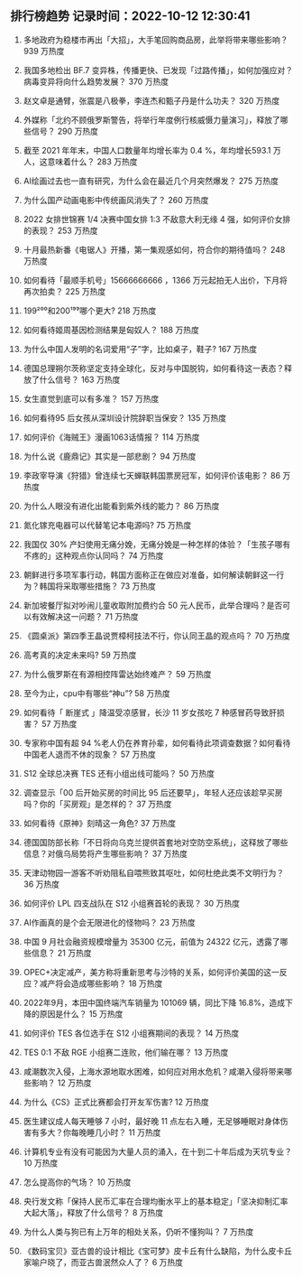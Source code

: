
## 排行榜趋势 记录时间：2022-10-12 12:30:41
  
  1. 多地政府为稳楼市再出「大招」，大手笔回购商品房，此举将带来哪些影响？ 939 万热度
    
  2. 我国多地检出 BF.7 变异株，传播更快、已发现「过路传播」，如何加强应对？病毒变异将向什么趋势发展？ 370 万热度
    
  3. 赵文卓是通臂，张震是八极拳，李连杰和甄子丹是什么功夫？ 320 万热度
    
  4. 外媒称「北约不顾俄罗斯警告，将举行年度例行核威慑力量演习」，释放了哪些信号？ 290 万热度
    
  5. 截至 2021 年年末，中国人口数量年均增长率为 0.4 %，年均增长593.1 万人，这意味着什么？ 283 万热度
    
  6. AI绘画过去也一直有研究，为什么会在最近几个月突然爆发？ 275 万热度
    
  7. 为什么国产动画电影中传统画风消失了？ 260 万热度
    
  8. 2022 女排世锦赛 1/4 决赛中国女排 1:3 不敌意大利无缘 4 强，如何评价女排的表现？ 253 万热度
    
  9. 十月最热新番《电锯人》开播，第一集观感如何，符合你的期待值吗？ 248 万热度
    
  10. 如何看待「最顺手机号」15666666666 ，1366 万元起拍无人出价，下月将再次拍卖？ 225 万热度
    
  11. 199²⁰⁰和200¹⁹⁹哪个更大? 218 万热度
    
  12. 如何看待姬周基因检测结果是匈奴人？ 188 万热度
    
  13. 为什么中国人发明的名词爱用“子”字，比如桌子，鞋子? 167 万热度
    
  14. 德国总理朔尔茨称坚定支持全球化，反对与中国脱钩，如何看待这一表态？释放了什么信号？ 163 万热度
    
  15. 女生直觉到底可以有多准？ 157 万热度
    
  16. 如何看待95 后女孩从深圳设计院辞职当保安？ 135 万热度
    
  17. 如何评价《海贼王》漫画1063话情报？ 114 万热度
    
  18. 为什么说《鹿鼎记》其实是一部悲剧？ 94 万热度
    
  19. 李政宰导演《狩猎》曾连续七天蝉联韩国票房冠军，如何评价该电影？ 86 万热度
    
  20. 为什么人眼没有进化出能看到紫外线的能力？ 86 万热度
    
  21. 氮化镓充电器可以代替笔记本电源吗? 75 万热度
    
  22. 我国仅 30% 产妇使用无痛分娩，无痛分娩是一种怎样的体验？「生孩子哪有不疼的」这种观点你认同吗？ 74 万热度
    
  23. 朝鲜进行多项军事行动，韩国方面称正在做应对准备，如何解读朝鲜这一行为？韩国将采取哪些措施？ 73 万热度
    
  24. 新加坡餐厅拟对吵闹儿童收取附加费约合 50 元人民币，此举合理吗？是否可以有效解决这一问题？ 71 万热度
    
  25. 《圆桌派》第四季王晶说贾樟柯技法不行，你认同王晶的观点吗？ 70 万热度
    
  26. 高考真的决定未来吗? 59 万热度
    
  27. 为什么俄罗斯在有源相控阵雷达始终难产？ 59 万热度
    
  28. 至今为止，cpu中有哪些“神u”? 58 万热度
    
  29. 如何看待「 断崖式 」降温受凉感冒，长沙 11 岁女孩吃 7 种感冒药导致肝损害？ 57 万热度
    
  30. 专家称中国有超 94 %老人仍在养育孙辈，如何看待此项调查数据？如何看待中国老人退而不休的现象？ 57 万热度
    
  31. S12 全球总决赛 TES 还有小组出线可能吗？ 50 万热度
    
  32. 调查显示「00 后开始买房的时间比 95 后还要早」，年轻人还应该趁早买房吗？你的「买房观」是怎样的？ 37 万热度
    
  33. 如何看待《原神》刻晴这一角色? 37 万热度
    
  34. 德国国防部长称「不日将向乌克兰提供首套地对空防空系统」，这释放了哪些信息？对俄乌局势将产生哪些影响？ 37 万热度
    
  35. 天津动物园一游客不听劝阻私自喂熊致其呕吐，如何杜绝此类不文明行为？ 36 万热度
    
  36. 如何评价 LPL 四支战队在 S12 小组赛首轮的表现？ 30 万热度
    
  37. AI作画真的是个会无限进化的怪物吗？ 23 万热度
    
  38. 中国 9 月社会融资规模增量为 35300 亿元，前值为 24322 亿元，透露了哪些信息？ 21 万热度
    
  39. OPEC+决定减产，美方称将重新思考与沙特的关系，如何评价美国的这一反应？减产将会造成哪些影响？ 18 万热度
    
  40. 2022年9月，本田中国终端汽车销量为 101069 辆，同比下降 16.8%，造成下降的原因是什么？ 15 万热度
    
  41. 如何评价 TES 各位选手在 S12 小组赛期间的表现？ 14 万热度
    
  42. TES 0:1 不敌 RGE 小组赛二连败，他们输在哪？ 13 万热度
    
  43. 咸潮数次入侵，上海水源地取水困难，如何应对用水危机？咸潮入侵将带来哪些影响？ 12 万热度
    
  44. 为什么《CS》正式比赛都会打开友军伤害? 12 万热度
    
  45. 医生建议成人每天睡够 7 小时，最好晚 11 点左右入睡，无足够睡眠对身体伤害有多大？你每晚睡几小时？ 11 万热度
    
  46. 计算机专业有没有可能因为大量人员的涌入，在十到二十年后成为天坑专业？ 10 万热度
    
  47. 怎么提高你的气场？ 10 万热度
    
  48. 央行发文称「保持人民币汇率在合理均衡水平上的基本稳定」「坚决抑制汇率大起大落」，释放了什么信号？ 8 万热度
    
  49. 为什么人类与狗已有上万年的相处关系，仍听不懂狗叫？ 7 万热度
    
  50. 《数码宝贝》亚古兽的设计相比《宝可梦》皮卡丘有什么缺陷，为什么皮卡丘家喻户晓了，而亚古兽泯然众人了？ 6 万热度
    